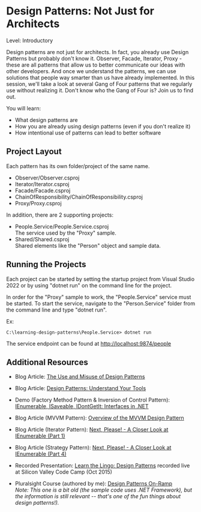 # Design Patterns: Not Just for Architects  
Level: Introductory 

Design patterns are not just for architects. In fact, you already use Design Patterns but probably don't know it. Observer, Facade, Iterator, Proxy - these are all patterns that allow us to better communicate our ideas with other developers. And once we understand the patterns, we can use solutions that people way smarter than us have already implemented. In this session, we'll take a look at several Gang of Four patterns that we regularly use without realizing it. Don't know who the Gang of Four is? Join us to find out.  

You will learn:

* What design patterns are  
* How you are already using design patterns (even if you don't realize it)  
* How intentional use of patterns can lead to better software  

## Project Layout  

Each pattern has its own folder/project of the same name.  

* Observer/Observer.csproj  
* Iterator/Iterator.csproj  
* Facade/Facade.csproj  
* ChainOfResponsibility/ChainOfResponsibility.csproj  
* Proxy/Proxy.csproj  

In addition, there are 2 supporting projects:  

* People.Service/People.Service.csproj  
The service used by the "Proxy" sample.  
* Shared/Shared.csproj  
Shared elements like the "Person" object and sample data.  

## Running the Projects  
Each project can be started by setting the startup project from Visual Studio 2022 or by using "dotnet run" on the command line for the project.  

In order for the "Proxy" sample to work, the "People.Service" service must be started. To start the service, navigate to the "Person.Service" folder from the command line and type "dotnet run".

Ex:
```
C:\learning-design-patterns\People.Service> dotnet run
```  

The service endpoint can be found at [http://localhost:9874/people](http://localhost:9874/people)

## Additional Resources  

* Blog Article: [The Use and Misuse of Design Patterns](http://jeremybytes.blogspot.com/2010/07/use-and-misuse-of-design-patterns.html)  

* Blog Article: [Design Patterns: Understand Your Tools](http://jeremybytes.blogspot.com/2012/05/design-patterns-understand-your-tools.html)  
* Demo (Factory Method Pattern & Inversion of Control Pattern): [IEnumerable, ISaveable, IDontGetIt: Interfaces in .NET](http://www.jeremybytes.com/Demos.aspx#INT)  
* Blog Article (MVVM Pattern): [Overview of the MVVM Design Pattern](http://www.jeremybytes.com/Demos.aspx#INT)  
* Blog Article (Iterator Pattern): [Next, Please! - A Closer Look at IEnumerable (Part 1)](http://jeremybytes.blogspot.com/2012/05/next-please-closer-look-at-ienumerable.html)  
* Blog Article (Strategy Pattern): [Next, Please! - A Closer Look at IEnumerable (Part 4)](http://jeremybytes.blogspot.com/2012/05/next-please-closer-look-at-ienumerable_24.html)  
* Recorded Presentation: [Learn the Lingo: Design Patterns](https://youtu.be/QmSf2FtPvKA) recorded live at Silicon Valley Code Camp (Oct 2015)  
* Pluralsight Course (authored by me): [Design Patterns On-Ramp](http://www.pluralsight.com/training/Courses/TableOfContents/design-patterns-on-ramp)  
*Note: This one is a bit old (the sample code uses .NET Framework), but the information is still relevant -- that's one of the fun things about design patterns!).*
